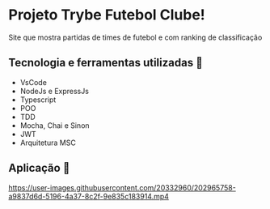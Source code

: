 # Projeto Trybe Futebol Clube!

Site que mostra partidas de times de futebol e com ranking de classificação

## Tecnologia e ferramentas utilizadas :rocket:
- VsCode
- NodeJs e ExpressJs
- Typescript
- POO
- TDD
- Mocha, Chai e Sinon
- JWT
- Arquitetura MSC

## Aplicação :runner:

https://user-images.githubusercontent.com/20332960/202965758-a9837d6d-5196-4a37-8c2f-9e835c183914.mp4


